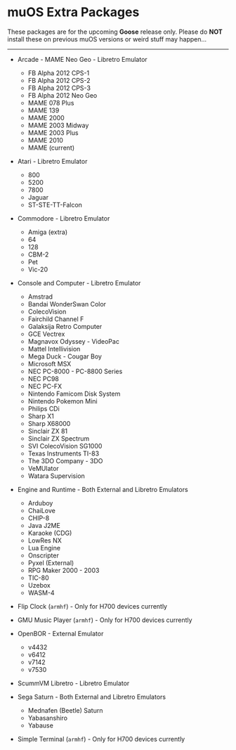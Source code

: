 # muOS Extra Packages
These packages are for the upcoming **Goose** release only.  Please do **NOT** install these on previous muOS versions or weird stuff may happen...

---
* Arcade - MAME Neo Geo - Libretro Emulator
  * FB Alpha 2012 CPS-1
  * FB Alpha 2012 CPS-2
  * FB Alpha 2012 CPS-3
  * FB Alpha 2012 Neo Geo
  * MAME 078 Plus
  * MAME 139
  * MAME 2000
  * MAME 2003 Midway
  * MAME 2003 Plus
  * MAME 2010
  * MAME (current)

* Atari - Libretro Emulator
  * 800 
  * 5200
  * 7800
  * Jaguar
  * ST-STE-TT-Falcon

* Commodore - Libretro Emulator
  * Amiga (extra)
  * 64
  * 128
  * CBM-2
  * Pet
  * Vic-20

* Console and Computer - Libretro Emulator
  * Amstrad
  * Bandai WonderSwan Color
  * ColecoVision
  * Fairchild Channel F
  * Galaksija Retro Computer
  * GCE Vectrex
  * Magnavox Odyssey - VideoPac
  * Mattel Intellivision
  * Mega Duck - Cougar Boy
  * Microsoft MSX
  * NEC PC-8000 - PC-8800 Series
  * NEC PC98
  * NEC PC-FX
  * Nintendo Famicom Disk System
  * Nintendo Pokemon Mini
  * Philips CDi
  * Sharp X1
  * Sharp X68000
  * Sinclair ZX 81
  * Sinclair ZX Spectrum
  * SVI ColecoVision SG1000
  * Texas Instruments TI-83
  * The 3DO Company - 3DO
  * VeMUlator
  * Watara Supervision

* Engine and Runtime - Both External and Libretro Emulators
  * Arduboy
  * ChaiLove
  * CHIP-8
  * Java J2ME
  * Karaoke (CDG)
  * LowRes NX
  * Lua Engine
  * Onscripter
  * Pyxel (External)
  * RPG Maker 2000 - 2003
  * TIC-80
  * Uzebox
  * WASM-4

* Flip Clock (`armhf`) - Only for H700 devices currently

* GMU Music Player (`armhf`) - Only for H700 devices currently

* OpenBOR - External Emulator
  * v4432
  * v6412
  * v7142
  * v7530

* ScummVM Libretro - Libretro Emulator

* Sega Saturn - Both External and Libretro Emulators
  * Mednafen (Beetle) Saturn
  * Yabasanshiro
  * Yabause

* Simple Terminal (`armhf`) - Only for H700 devices currently

